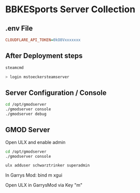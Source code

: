 # BBKESports Server Collection

## .env File

```cfg
CLOUDFLARE_API_TOKEN=0kO8Vxxxxxxx
```

## After Deployment steps 
``` bash
steamcmd

> login mstoeckersteamserver
```


## Server Configuration / Console 

```bash 
cd /opt/gmodserver
./gmodserver console
./gmodserver debug
```

## GMOD Server 

Open ULX and enable admin


```bash 
cd /opt/gmodserver
./gmodserver console

ulx adduser schwarztrinker superadmin
```
In Garrys Mod: bind m xgui

Open ULX in GarrysMod via Key "m"
